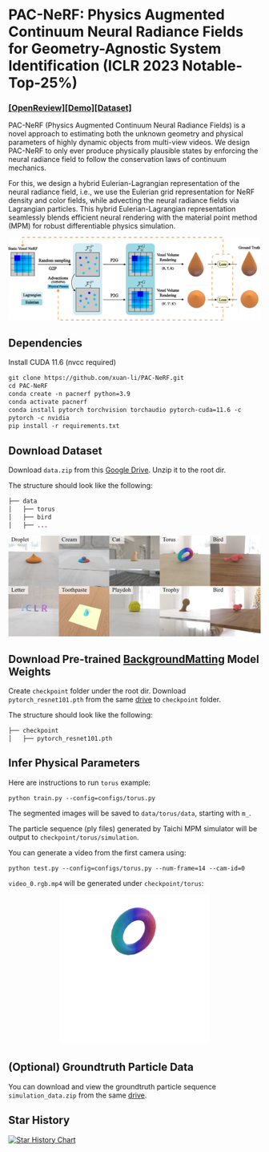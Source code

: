 # PAC-NeRF: Physics Augmented Continuum Neural Radiance Fields for Geometry-Agnostic System Identification (ICLR 2023 Notable-Top-25%)
### [[OpenReview]](https://openreview.net/forum?id=tVkrbkz42vc)[[Demo]](https://xuan-li.github.io/PAC-NeRF)[[Dataset]](https://drive.google.com/drive/folders/1KuIq7rrAANzTrj4PzYYdwEaDZVPY6lO3?usp=share_link)

PAC-NeRF (Physics Augmented Continuum Neural Radiance Fields) is a  novel approach to estimating both the unknown geometry and physical parameters of highly dynamic objects from multi-view videos. We design PAC-NeRF to only ever produce physically plausible states by enforcing the neural radiance field to follow the conservation laws of continuum mechanics.

For this, we design a hybrid Eulerian-Lagrangian representation of the neural radiance field, i.e., we use the Eulerian grid representation for NeRF density and color fields, while advecting the neural radiance fields via Lagrangian particles. This hybrid Eulerian-Lagrangian representation seamlessly blends efficient neural rendering with the material point method (MPM) for robust differentiable physics simulation. 

![pipeline](img/pipeline.png)

## Dependencies
Install CUDA 11.6 (nvcc required)
```
git clone https://github.com/xuan-li/PAC-NeRF.git
cd PAC-NeRF
conda create -n pacnerf python=3.9
conda activate pacnerf
conda install pytorch torchvision torchaudio pytorch-cuda=11.6 -c pytorch -c nvidia
pip install -r requirements.txt
```

## Download Dataset
Download `data.zip` from this [Google Drive](https://drive.google.com/drive/folders/1KuIq7rrAANzTrj4PzYYdwEaDZVPY6lO3?usp=share_link). Unzip it to the root dir.

The structure should look like the following:
```
├── data 
│   ├── torus
│   ├── bird 
│   ├── ...
```
![dataset](img/dataset.png)


## Download Pre-trained [BackgroundMatting](https://github.com/PeterL1n/BackgroundMattingV2) Model Weights
Create `checkpoint` folder under the root dir. Download `pytorch_resnet101.pth` from the same [drive](https://drive.google.com/drive/folders/1KuIq7rrAANzTrj4PzYYdwEaDZVPY6lO3?usp=share_link) to `checkpoint` folder.

The structure should look like the following:
```
├── checkpoint 
│   ├── pytorch_resnet101.pth
```

## Infer Physical Parameters
Here are instructions to run `torus` example:

```
python train.py --config=configs/torus.py
```
The segmented images will be saved to `data/torus/data`, starting with `m_`.

The particle sequence (ply files) generated by Taichi MPM simulator will be output to `checkpoint/torus/simulation`.

You can generate a video from the first camera using:
```
python test.py --config=configs/torus.py --num-frame=14 --cam-id=0
```
`video_0.rgb.mp4` will be generated under `checkpoint/torus`:

<div align="center"><img src="img/torus.gif" alt="torus" width="300"/></div>

## (Optional) Groundtruth Particle Data
You can download and view the groundtruth particle sequence `simulation_data.zip` from the same [drive](https://drive.google.com/drive/folders/1KuIq7rrAANzTrj4PzYYdwEaDZVPY6lO3?usp=share_link).





## Star History

[![Star History Chart](https://api.star-history.com/svg?repos=xuan-li/PAC-NeRF&type=Date)](https://star-history.com/#xuan-li/PAC-NeRF&Date)
